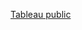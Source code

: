[Tableau public](https://public.tableau.com/profile/yenchunliu#!/vizhome/IndividualSQLTableau/AnalysisforYelpBusiness)
